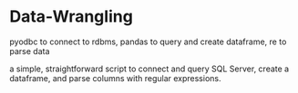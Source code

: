# Data-Wrangling
pyodbc to connect to rdbms, pandas to query and create dataframe, re to parse data


a simple, straightforward script to connect and query SQL Server, create a dataframe, and parse columns with regular expressions.

